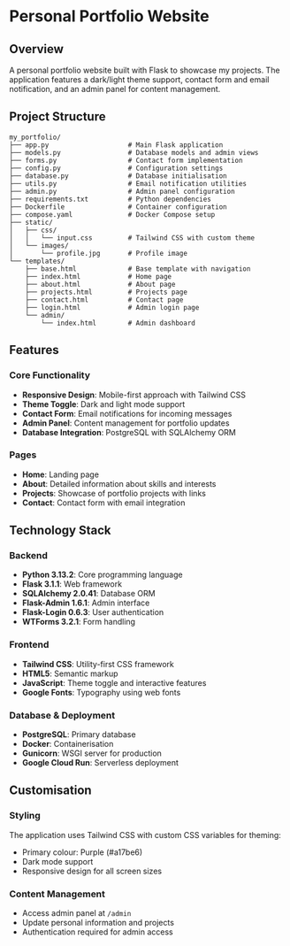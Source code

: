 # Personal Portfolio Website

## Overview

A personal portfolio website built with Flask to showcase my projects. The application features a dark/light theme support, contact form and email notification, and an admin panel for content management.

## Project Structure

```
my_portfolio/
├── app.py                    # Main Flask application
├── models.py                 # Database models and admin views
├── forms.py                  # Contact form implementation
├── config.py                 # Configuration settings
├── database.py               # Database initialisation
├── utils.py                  # Email notification utilities
├── admin.py                  # Admin panel configuration
├── requirements.txt          # Python dependencies
├── Dockerfile                # Container configuration
├── compose.yaml              # Docker Compose setup
├── static/
│   ├── css/
│   │   └── input.css         # Tailwind CSS with custom theme
│   └── images/
│       └── profile.jpg       # Profile image
└── templates/
    ├── base.html             # Base template with navigation
    ├── index.html            # Home page
    ├── about.html            # About page
    ├── projects.html         # Projects page
    ├── contact.html          # Contact page
    ├── login.html            # Admin login page
    └── admin/
        └── index.html        # Admin dashboard
```

## Features

### Core Functionality
- **Responsive Design**: Mobile-first approach with Tailwind CSS
- **Theme Toggle**: Dark and light mode support
- **Contact Form**: Email notifications for incoming messages
- **Admin Panel**: Content management for portfolio updates
- **Database Integration**: PostgreSQL with SQLAlchemy ORM

### Pages
- **Home**: Landing page
- **About**: Detailed information about skills and interests
- **Projects**: Showcase of portfolio projects with links
- **Contact**: Contact form with email integration
  
## Technology Stack

### Backend
- **Python 3.13.2**: Core programming language
- **Flask 3.1.1**: Web framework
- **SQLAlchemy 2.0.41**: Database ORM
- **Flask-Admin 1.6.1**: Admin interface
- **Flask-Login 0.6.3**: User authentication
- **WTForms 3.2.1**: Form handling

### Frontend
- **Tailwind CSS**: Utility-first CSS framework
- **HTML5**: Semantic markup
- **JavaScript**: Theme toggle and interactive features
- **Google Fonts**: Typography using web fonts

### Database & Deployment
- **PostgreSQL**: Primary database
- **Docker**: Containerisation
- **Gunicorn**: WSGI server for production
- **Google Cloud Run**: Serverless deployment
  
## Customisation

### Styling
The application uses Tailwind CSS with custom CSS variables for theming:
- Primary colour: Purple (#a17be6)
- Dark mode support
- Responsive design for all screen sizes

### Content Management
- Access admin panel at `/admin`
- Update personal information and projects
- Authentication required for admin access
